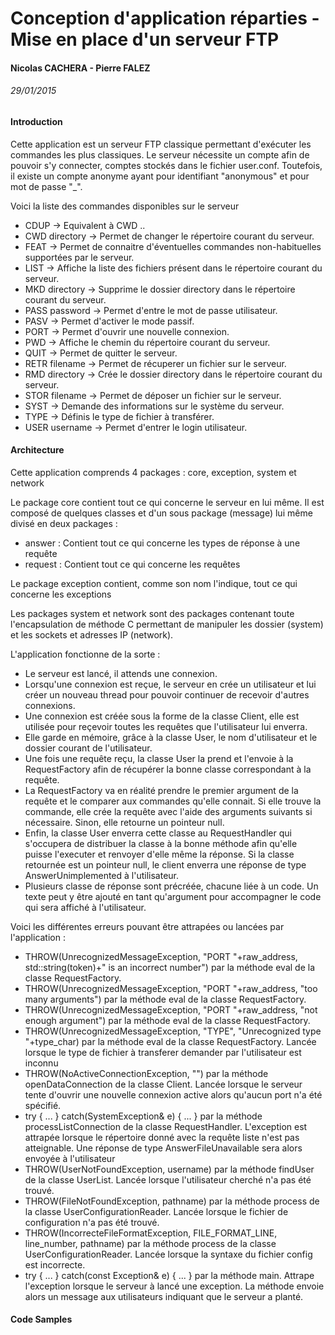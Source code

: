 # Conception d'application réparties - Mise en place d'un serveur FTP
#### Nicolas CACHERA - Pierre FALEZ
###### 29/01/2015

#### Introduction

Cette application est un serveur FTP classique permettant d'exécuter les commandes les plus classiques. Le serveur nécessite un compte afin de pouvoir s'y connecter, comptes stockés dans le fichier user.conf. Toutefois, il existe un compte anonyme ayant pour identifiant "anonymous" et pour mot de passe "_".

Voici la liste des commandes disponibles sur le serveur
* CDUP -> Equivalent à CWD ..
* CWD directory -> Permet de changer le répertoire courant du serveur.
* FEAT -> Permet de connaitre d'éventuelles commandes non-habituelles supportées par le serveur.
* LIST -> Affiche la liste des fichiers présent dans le répertoire courant du serveur.
* MKD directory -> Supprime le dossier directory dans le répertoire courant du serveur.
* PASS password -> Permet d'entre le mot de passe utilisateur.
* PASV -> Permet d'activer le mode passif.
* PORT -> Permet d'ouvrir une nouvelle connexion.
* PWD -> Affiche le chemin du répertoire courant du serveur.
* QUIT -> Permet de quitter le serveur.
* RETR filename -> Permet de récuperer un fichier sur le serveur.
* RMD directory -> Crée le dossier directory dans le répertoire courant du serveur.
* STOR filename -> Permet de déposer un fichier sur le serveur.
* SYST -> Demande des informations sur le système du serveur.
* TYPE -> Définis le type de fichier à transférer.
* USER username -> Permet d'entrer le login utilisateur.

#### Architecture

Cette application comprends 4 packages : core, exception, system et network

Le package core contient tout ce qui concerne le serveur en lui même. Il est composé de quelques classes et d'un sous package (message) lui même divisé en deux packages :
* answer : Contient tout ce qui concerne les types de réponse à une requête
* request : Contient tout ce qui concerne les requêtes

Le package exception contient, comme son nom l'indique, tout ce qui concerne les exceptions

Les packages system et network sont des packages contenant toute l'encapsulation de méthode C permettant de manipuler les dossier (system) et les sockets et adresses IP (network).

L'application fonctionne de la sorte :
* Le serveur est lancé, il attends une connexion.
* Lorsqu'une connexion est reçue, le serveur en crée un utilisateur et lui créer un nouveau thread pour pouvoir continuer de recevoir d'autres connexions.
* Une connexion est créée sous la forme de la classe Client, elle est utilisée pour reçevoir toutes les requêtes que l'utilisateur lui enverra.
* Elle garde en mémoire, grâce à la classe User, le nom d'utilisateur et le dossier courant de l'utilisateur.
* Une fois une requête reçu, la classe User la prend et l'envoie à la RequestFactory afin de récupérer la bonne classe correspondant à la requête.
* La RequestFactory va en réalité prendre le premier argument de la requête et le comparer aux commandes qu'elle connait. Si elle trouve la commande, elle crée la requête avec l'aide des arguments suivants si nécessaire. Sinon, elle retourne un pointeur null.
* Enfin, la classe User enverra cette classe au RequestHandler qui s'occupera de distribuer la classe à la bonne méthode afin qu'elle puisse l'executer et renvoyer d'elle même la réponse. Si la classe retournée est un pointeur null, le client enverra une réponse de type AnswerUnimplemented à l'utilisateur.
* Plusieurs classe de réponse sont précréée, chacune liée à un code. Un texte peut y être ajouté en tant qu'argument pour accompagner le code qui sera affiché à l'utilisateur.

Voici les différentes erreurs pouvant être attrapées ou lancées par l'application :
* THROW(UnrecognizedMessageException, "PORT "+raw_address, std::string(token)+" is an incorrect number") par la méthode eval de la classe RequestFactory.
* THROW(UnrecognizedMessageException, "PORT "+raw_address, "too many arguments") par la méthode eval de la classe RequestFactory.
* THROW(UnrecognizedMessageException, "PORT "+raw_address, "not enough argument") par la méthode eval de la classe RequestFactory.
* THROW(UnrecognizedMessageException, "TYPE", "Unrecognized type "+type_char) par la méthode eval de la classe RequestFactory. Lancée lorsque le type de fichier à transferer demander par l'utilisateur est inconnu
* THROW(NoActiveConnectionException, "") par la méthode openDataConnection de la classe Client. Lancée lorsque le serveur tente d'ouvrir une nouvelle connexion active alors qu'aucun port n'a été spécifié.
* try { ... } catch(SystemException& e) { ...	} par la méthode processListConnection de la classe RequestHandler. L'exception est attrapée lorsque le répertoire donné avec la requête liste n'est pas atteignable. Une réponse de type AnswerFileUnavailable sera alors envoyée à l'utilisateur
* THROW(UserNotFoundException, username) par la méthode findUser de la classe UserList. Lancée lorsque l'utilisateur cherché n'a pas été trouvé.
* THROW(FileNotFoundException, pathname) par la méthode process de la classe UserConfigurationReader. Lancée lorsque le fichier de configuration n'a pas été trouvé.
* THROW(IncorrecteFileFormatException, FILE_FORMAT_LINE, line_number, pathname) par la méthode process de la classe UserConfigurationReader. Lancée lorsque la syntaxe du fichier config est incorrecte.
* try { ... }	catch(const Exception& e) { ... } par la méthode main. Attrape l'exception lorsque le serveur à lancé une exception. La méthode envoie alors un message aux utilisateurs indiquant que le serveur a planté.

#### Code Samples
